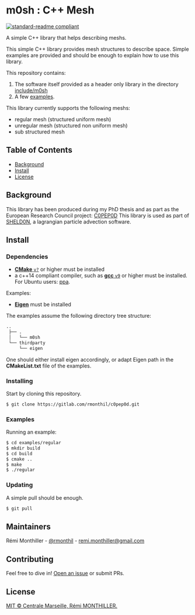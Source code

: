 # m0sh : C++ Mesh

[![standard-readme compliant](https://img.shields.io/badge/readme%20style-standard-brightgreen.svg?style=flat-square)](https://github.com/RichardLitt/standard-readme)

A simple C++ library that helps describing meshs.

This simple C++ library provides mesh structures to describe space.
Simple examples are provided and should be enough to explain how to use this library.

This repository contains:

1. The software itself provided as a header only library in the directory [include/m0sh](./include/m0sh)
2. A few [examples](./examples).

This library currently supports the following meshs:

* regular mesh (structured uniform mesh)
* unregular mesh (structured non uniform mesh)
* sub structured mesh

## Table of Contents

- [Background](#background)
- [Install](#install)
- [License](#license)

## Background

This library has been produced during my PhD thesis and as part as the European Research Council project: [C0PEP0D](https://c0pep0d.github.io/)
This library is used as part of [SHELD0N](https://github.com/C0PEP0D/sheld0n), a lagrangian particle advection software.

## Install

### Dependencies

* [**CMake** `v?`](https://cmake.org/download/) or higher must be installed
* a c++14 compliant compiler, such as [**gcc** `v9`](https://gcc.gnu.org/) or higher must be installed. For Ubuntu users: [ppa](https://launchpad.net/%7Ejonathonf/+archive/ubuntu/gcc?field.series_filter=bionic).

Examples:
* [**Eigen**](https://eigen.tuxfamily.org) must be installed

The examples assume the following directory tree structure:
```bash
..
 ├── .
 │   └── m0sh
 └── thirdparty
     └── eigen
```
One should either install eigen accordingly, or adapt Eigen path in the **CMakeList.txt** file of the examples.

### Installing

Start by cloning this repository.

```sh
$ git clone https://gitlab.com/rmonthil/c0pep0d.git
```

### Examples

Running an example:

```bash
$ cd examples/regular
$ mkdir build
$ cd build
$ cmake ..
$ make
$ ./regular
```

### Updating

A simple pull should be enough.

```sh
$ git pull
```

## Maintainers

Rémi Monthiller - [@rmonthil](https://gitlab.com/rmonthil) - remi.monthiller@gmail.com

## Contributing

Feel free to dive in! [Open an issue](https://github.com/rmonthil/c0pep0d/issues/new) or submit PRs.

## License

[MIT © Centrale Marseille, Rémi MONTHILLER.](./LICENSE)
